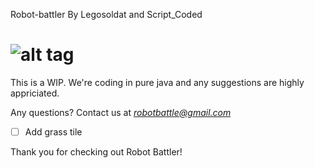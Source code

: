 Robot-battler
By Legosoldat and Script_Coded

![alt tag](https://github.com/Legosoldat/Robot-battler/blob/master/Rpg/Rpg/res/logo.png)
===============================

This is a WIP.
We're coding in pure java and any suggestions are highly appriciated.

Any questions?
Contact us at *robotbattle@gmail.com*

- [ ] Add grass tile


Thank you for checking out Robot Battler!